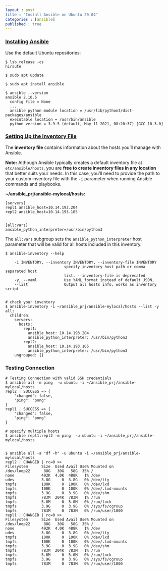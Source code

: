 ```yaml
---
layout : post
title : "Install Ansible on Ubuntu 20.04"
categories : [ansible]
published : true
---
```


### [Installing Ansible][1]
Use the default Ubuntu repositories:

```shell
$ lsb_release -cs
hirsute

$ sudo apt update

$ sudo apt install ansible

$ ansible --version
ansible 2.10.5
  config file = None
  ...
  ansible python module location = /usr/lib/python3/dist-packages/ansible
  executable location = /usr/bin/ansible
  python version = 3.9.5 (default, May 11 2021, 08:20:37) [GCC 10.3.0]

```

### [Setting Up the Inventory File][1]
The **inventory file** contains information about the hosts you’ll manage with Ansible.

**Note:** Although Ansible typically creates a default inventory file
at `etc/ansible/hosts`, you are **free to create inventory files in
any location** that better suits your needs. In this case, you’ll
need to provide the path to your custom inventory file with the `-i`
parameter when running Ansible commands and playbooks.

**~/ansible_prj/ansible-mylocal/hosts:**
```
[servers]
repl1 ansible_host=10.14.193.204
repl2 ansible_host=10.14.193.105


[all:vars]
ansible_python_interpreter=/usr/bin/python3
```
The `all:vars` subgroup sets the `ansible_python_interpreter` host parameter that will be valid for all hosts included in this inventory.

```shell
$ ansible-inventory --help

    -i INVENTORY, --inventory INVENTORY, --inventory-file INVENTORY
                          specify inventory host path or comma separated host
                          list. --inventory-file is deprecated
    -y, --yaml            Use YAML format instead of default JSON,
    --list                Output all hosts info, works as inventory script


# check your inventory
$ ansible-inventory -i ~/ansible_prj/ansible-mylocal/hosts --list -y
all:
  children:
    servers:
      hosts:
        repl1:
          ansible_host: 10.14.193.204
          ansible_python_interpreter: /usr/bin/python3
        repl2:
          ansible_host: 10.14.193.105
          ansible_python_interpreter: /usr/bin/python3
    ungrouped: {}
```

### Testing Connection

```shell
# Testing Connection with valid SSH credentials
$ ansible all -m ping  -u ubuntu -i ~/ansible_prj/ansible-mylocal/hosts
repl2 | SUCCESS => {
    "changed": false,
    "ping": "pong"
}
repl1 | SUCCESS => {
    "changed": false,
    "ping": "pong"
}

# specify multiple hosts
$ ansible repl1:repl2 -m ping  -u ubuntu -i ~/ansible_prj/ansible-mylocal/hosts


$ ansible all -a "df -h" -u ubuntu -i ~/ansible_prj/ansible-mylocal/hosts
repl2 | CHANGED | rc=0 >>
Filesystem      Size  Used Avail Use% Mounted on
/dev/loop22      88G   30G   58G  35% /
none            492K  4.0K  488K   1% /dev
udev            3.8G     0  3.8G   0% /dev/tty
tmpfs           100K     0  100K   0% /dev/lxd
tmpfs           100K     0  100K   0% /dev/.lxd-mounts
tmpfs           3.9G     0  3.9G   0% /dev/shm
tmpfs           783M  204K  783M   1% /run
tmpfs           5.0M     0  5.0M   0% /run/lock
tmpfs           3.9G     0  3.9G   0% /sys/fs/cgroup
tmpfs           783M     0  783M   0% /run/user/1000
repl1 | CHANGED | rc=0 >>
Filesystem      Size  Used Avail Use% Mounted on
/dev/loop22      88G   30G   58G  35% /
none            492K  4.0K  488K   1% /dev
udev            3.8G     0  3.8G   0% /dev/tty
tmpfs           100K     0  100K   0% /dev/lxd
tmpfs           100K     0  100K   0% /dev/.lxd-mounts
tmpfs           3.9G     0  3.9G   0% /dev/shm
tmpfs           783M  204K  783M   1% /run
tmpfs           5.0M     0  5.0M   0% /run/lock
tmpfs           3.9G     0  3.9G   0% /sys/fs/cgroup
tmpfs           783M     0  783M   0% /run/user/1000
```


[1]: https://www.digitalocean.com/community/tutorials/how-to-install-and-configure-ansible-on-ubuntu-20-04 "Ansible on Ubuntu 20.04"
